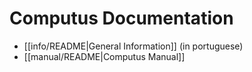 # Computus Documentation

* [[info/README|General Information]] (in portuguese)
* [[manual/README|Computus Manual]]